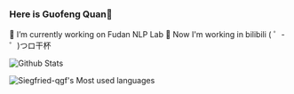 ### Here is Guofeng Quan🐇
🔭 I’m currently working on Fudan NLP Lab 
🔭 Now I'm working in bilibili ( ゜- ゜)つロ干杯



![Github Stats](https://github-readme-stats.vercel.app/api?username=Siegfried-qgf&show_icons=true&theme=dark&count_private=true)


![Siegfried-qgf's Most used languages](https://github-readme-stats.vercel.app/api/top-langs/?username=Siegfried-qgf&layout=compact&hide_border=true&langs_count=10)

<!--
**Siegfried-qgf/Siegfried-qgf** is a ✨ _special_ ✨ repository because its `README.md` (this file) appears on your GitHub profile.

Here are some ideas to get you started:

- 🔭 I’m currently working on ...
- 🌱 I’m currently learning ...
- 👯 I’m looking to collaborate on ...
- 🤔 I’m looking for help with ...
- 💬 Ask me about ...
- 📫 How to reach me: ...
- 😄 Pronouns: ...
- ⚡ Fun fact: ...
-->
